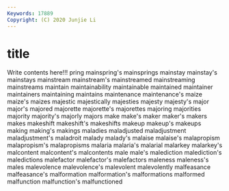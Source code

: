 ```yaml
---
Keywords: 17889
Copyright: (C) 2020 Junjie Li
---
```


# title

Write contents here!!!
pring 
mainspring's
mainsprings 
mainstay 
mainstay's 
mainstays 
mainstream 
mainstream's 
mainstreamed 
mainstreaming 
mainstreams 
maintain
maintainability 
maintainable 
maintained 
maintainer 
maintainers 
maintaining 
maintains 
maintenance 
maintenance's 
maize
maize's 
maizes 
majestic 
majestically 
majesties 
majesty 
majesty's 
major 
major's 
majored
majorette 
majorette's 
majorettes 
majoring 
majorities 
majority 
majority's 
majorly 
majors 
make
make's 
maker 
maker's 
makers 
makes 
makeshift 
makeshift's 
makeshifts 
makeup 
makeup's
makeups 
making 
making's 
makings 
maladies 
maladjusted 
maladjustment 
maladjustment's 
maladroit 
malady
malady's 
malaise 
malaise's 
malapropism 
malapropism's 
malapropisms 
malaria 
malaria's 
malarial 
malarkey
malarkey's 
malcontent 
malcontent's 
malcontents 
male 
male's 
malediction 
malediction's 
maledictions 
malefactor
malefactor's 
malefactors 
maleness 
maleness's 
males 
malevolence 
malevolence's 
malevolent 
malevolently 
malfeasance
malfeasance's 
malformation 
malformation's 
malformations 
malformed 
malfunction 
malfunction's 
malfunctioned 
